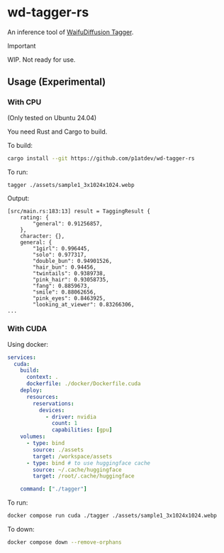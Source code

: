 # wd-tagger-rs

An inference tool of [WaifuDiffusion Tagger](https://huggingface.co/spaces/SmilingWolf/wd-tagger).

> [!IMPORTANT]
> WIP. Not ready for use.

## Usage (Experimental)

### With CPU

(Only tested on Ubuntu 24.04)

You need Rust and Cargo to build.

To build:

```bash
cargo install --git https://github.com/p1atdev/wd-tagger-rs
```

To run:

```bash
tagger ./assets/sample1_3x1024x1024.webp
```

Output:

```
[src/main.rs:183:13] result = TaggingResult {
    rating: {
        "general": 0.91256857,
    },
    character: {},
    general: {
        "1girl": 0.996445,
        "solo": 0.977317,
        "double_bun": 0.94901526,
        "hair_bun": 0.94456,
        "twintails": 0.9389738,
        "pink_hair": 0.93058735,
        "fang": 0.8859673,
        "smile": 0.88062656,
        "pink_eyes": 0.8463925,
        "looking_at_viewer": 0.83266306,
...
```

### With CUDA


Using docker:

```yml
services:
  cuda:
    build:
      context: .
      dockerfile: ./docker/Dockerfile.cuda
    deploy:
      resources:
        reservations:
          devices:
            - driver: nvidia
              count: 1
              capabilities: [gpu]
    volumes:
      - type: bind
        source: ./assets
        target: /workspace/assets
      - type: bind # to use huggingface cache
        source: ~/.cache/huggingface
        target: /root/.cache/huggingface

    command: ["./tagger"] 
```

To run:

```bash
docker compose run cuda ./tagger ./assets/sample1_3x1024x1024.webp 
```

To down:
```bash
docker compose down --remove-orphans
```

